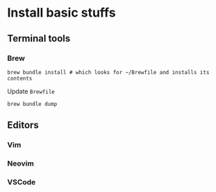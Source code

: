 # Install basic stuffs

## Terminal tools

### Brew
```shell
brew bundle install # which looks for ~/Brewfile and installs its contents
```
Update `Brewfile`
```shell
brew bundle dump
```

## Editors

### Vim
### Neovim
### VSCode
